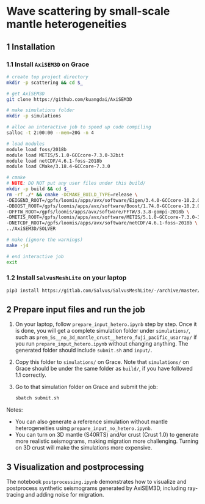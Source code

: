 # Wave scattering by small-scale mantle heterogeneities

## 1 Installation

### 1.1 Install `AxiSEM3D` on Grace

```bash
# create top project directory
mkdir -p scattering && cd $_

# get AxiSEM3D
git clone https://github.com/kuangdai/AxiSEM3D

# make simulations folder
mkdir -p simulations

# alloc an interactive job to speed up code compiling
salloc -t 2:00:00 --mem=20G -n 4

# load modules
module load foss/2018b
module load METIS/5.1.0-GCCcore-7.3.0-32bit
module load netCDF/4.6.1-foss-2018b
module load CMake/3.18.4-GCCcore-7.3.0

# cmake
# NOTE: DO NOT put any user files under this build/
mkdir -p build && cd $_
rm -rf ./* && cmake -DCMAKE_BUILD_TYPE=release \
-DEIGEN3_ROOT=/gpfs/loomis/apps/avx/software/Eigen/3.4.0-GCCcore-10.2.0/include \
-DBOOST_ROOT=/gpfs/loomis/apps/avx/software/Boost/1.74.0-GCCcore-10.2.0 \
-DFFTW_ROOT=/gpfs/loomis/apps/avx/software/FFTW/3.3.8-gompi-2018b \
-DMETIS_ROOT=/gpfs/loomis/apps/avx/software/METIS/5.1.0-GCCcore-7.3.0-32bi \
-DNETCDF_ROOT=/gpfs/loomis/apps/avx/software/netCDF/4.6.1-foss-2018b \
../AxiSEM3D/SOLVER

# make (ignore the warnings)
make -j4

# end interactive job
exit
```

### 1.2 Install `SalvusMeshLite` on your laptop
```bash
pip3 install https://gitlab.com/Salvus/SalvusMeshLite/-/archive/master/SalvusMeshLite-master.zip
```

## 2 Prepare input files and run the job
1. On your laptop, follow `prepare_input_hetero.ipynb` step by step. 
Once it is done, you will get a complete simulation folder under `simulations/`, 
such as `prem_5s__no_3d_mantle_crust__hetero_fuji_pacific_usarray/` if you run
`prepare_input_hetero.ipynb` without changing anything. 
The generated folder should include `submit.sh` and `input/`.

2. Copy this folder to `simulations/` on Grace. 
Note that `simulations/` on Grace should be under the same folder as `build/`, 
if you have followed 1.1 correctly.

3. Go to that simulation folder on Grace and submit the job:
    ```bash
    sbatch submit.sh
    ```
Notes: 
* You can also generate a reference simulation without mantle heterogeneities
using `prepare_input_no_hetero.ipynb`.
* You can turn on 3D mantle (S40RTS) and/or crust (Crust 1.0) to generate more 
realistic seismograms, making migration more challenging. Turning on 3D crust
will make the simulations more expensive.


## 3 Visualization and postprocessing
The notebook `postprocessing.ipynb` demonstrates how to visualize and 
postprocess synthetic seismograms generated by AxiSEM3D, including ray-tracing
and adding noise for migration.


